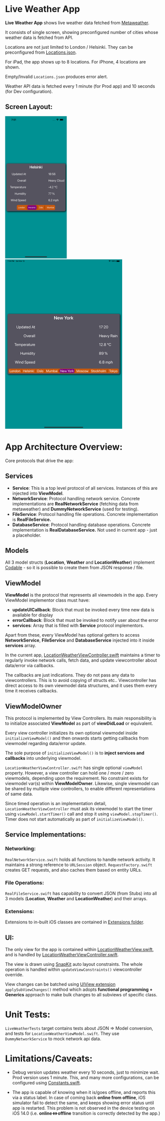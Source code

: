 # Live Weather App

**Live Weather App** shows live weather data fetched from [Metaweather](https://www.metaweather.com).

It consists of single screen, showing preconfigured number of cities whose weather data is fetched from API.

Locations are not just limited to London / Helsinki.
They can be preconfigured from [Locations.json](https://github.com/vividcode/LiveWeather/blob/main/Locations.json).

For iPad, the app shows up to 8 locations. For iPhone, 4 locations are shown.

Empty/Invalid `Locations.json` produces error alert.

Weather API data is fetched every 1 minute (for Prod app) and 10 seconds (for Dev configuration).

## Screen Layout:

<img src="Screenshots/iPhone.png" width="200" height="462">
&nbsp&nbsp&nbsp
<img src="Screenshots/iPad.png" width="380" height="550">

# App Architecture Overview:

Core protocols that drive the app:

## Services

- **Service**: This is a top level protocol of all services. Instances of this are injected into **ViewModel**.
- **NetworkService**: Protocol handling network service. Concrete implementations are **RealNetworkService** (fetching data from metaweather) and **DummyNetworkService** (used for testing).
- **FileService**: Protocol handling file operations. Concrete implementation is **RealFileService.**
- **DatabaseService**: Protocol handling database operations. Concrete implementation is **RealDatabaseService.** Not used in current app - just a placeholder.

## Models

All 3 model structs (**Location**, **Weather** and **LocationWeather**) implement [Codable](https://developer.apple.com/documentation/swift/codable) - so it is possible to create them from JSON response / file.

## ViewModel

**ViewModel** is the protocol that represents all viewmodels in the app. Every ViewModel implementor class must have:

- **updateUICallback**: Block that must be invoked every time new data is available for display
- **errorCallback**: Block that must be invoked to notify user about the error
- **services**: Array that is filled with **Service** protocol implementors.

Apart from these, every ViewModel has optional getters to access **NetworkService**, **FileService** and **DatabaseService** injected into it inside **services** array.

In the current app, [LocationWeatherViewController.swift](https://github.com/vividcode/LiveWeather/blob/main/LiveWeather/ViewModel/LocationWeatherViewModel.swift) maintains a timer to regularly invoke network calls, fetch data, and update viewcontroller about data/error via callbacks.

The callbacks are just indications. They do not pass any data to viewcontrollers. This is to avoid copying of structs etc.. Viewcontroller has direct access to its own viewmodel data structures, and it uses them every time it receives callbacks.

## ViewModelOwner

This protocol is implemented by View Controllers. Its main responsibility is to initialize associated **ViewModel** as part of **viewDidLoad** or equivalent.

Every view controller initializes its own optional viewmodel inside `initializeViewModel()` and then onwards starts getting callbacks from viewmodel regarding data/error update.

The sole purpose of `initializeViewModel()` is to **inject services and callbacks** into underlying viewmodel.

`LocationWeatherViewController.swift` has single optional `viewModel` property.
However, a view controller can hold one / more / zero viewmodels, depending upon the requirement. No constraint exists for viewmodel var(s) within **ViewModelOwner**.
Likewise, single viewmodel can be shared by multiple view controllers, to enable different representations of same data.

Since timed operation is an implementation detail, `LocationWeatherViewController` must ask its viewmodel to start the timer using `viewModel.startTimer()` call and stop it using `viewModel.stopTimer()`. Timer does not start automatically as part of `initializeViewModel()`.

## Service Implementations:

### Networking:

`RealNetworkService.swift` holds all functions to handle network activity. It maintains a strong reference to `URLSession` object.
`RequestFactory.swift` creates GET requests, and also caches them based on entity URLs.

### File Operations:

`RealFileService.swift` has capability to convert JSON (from Stubs) into all 3 models (**Location**, **Weather** and **LocationWeather**) and their arrays.

### Extensions:

Extensions to in-built iOS classes are contained in [Extensions folder](https://github.com/vividcode/LiveWeather/tree/main/LiveWeather/Extensions).

## UI:

The only view for the app is contained within [LocationWeatherView.swift](https://github.com/vividcode/LiveWeather/blob/main/LiveWeather/LocationWeather/LocationWeatherView.swift), and is handled by [LocationWeatherViewController.swift](https://github.com/vividcode/LiveWeather/blob/main/LiveWeather/LocationWeather/LocationWeatherViewController.swift).

The view is drawn using [SnapKit](https://github.com/SnapKit/SnapKit) auto layout constraints. The whole operation is handled within `updateViewConstraints()` viewcontroller override.

View changes can be batched using [UIView extension](https://github.com/vividcode/LiveWeather/blob/main/LiveWeather/Extensions/View.swift) `applySubViewChanges()` method which adopts **functional programming + Generics** approach to make bulk changes to all subviews of specific class.

# Unit Tests:

`LiveWeatherTests` target contains tests about JSON => Model conversion, and tests for `LocationWeatherViewModel.swift`.
They use `DummyNetworkService` to mock network api data.

# Limitations/Caveats:

- Debug version updates weather every 10 seconds, just to minimize wait. Prod version uses 1 minute.
  This, and many more configurations, can be configured using [Constants.swift](https://github.com/vividcode/LiveWeather/blob/main/LiveWeather/Utilities/Constants.swift).

- The app is capable of knowing when it is/goes offline, and reports this via a status label.
  In case of coming back **online from offline**, iOS simulator fail to detect the same, and keeps showing error status until app is restarted.
  This problem is not observed in the device testing on iOS 14.0 (i.e. **online<=>offline** transition is correctly detected by the app.)
